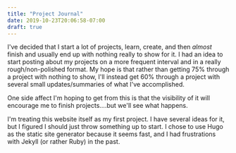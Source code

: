 ```yaml
---
title: "Project Journal"
date: 2019-10-23T20:06:58-07:00
draft: true
---
```


I've decided that I start a lot of projects, learn, create, and then *almost*
finish and usually end up with nothing really to show for it. I had an idea to
start posting about my projects on a more frequent interval and in a really
rough/non-polished format. My hope is that rather than getting 75% through a
project with nothing to show, I'll instead get 60% through a project with
several small updates/summaries of what I've accomplished. 

One side affect I'm hoping to get from this is that the visibility of it will encourage me to finish projects....but we'll see what happens.

I'm treating this website itself as my first project. I have several ideas for it, but I figured I should just throw something up to start. I chose to use Hugo as the static site generator because it seems fast, and I had frustrations with Jekyll (or rather Ruby) in the past.
